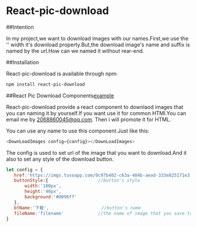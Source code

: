 # React-pic-download

##Intention

In my project,we want to download images with our names.First,we use the '<a></a>' width it's download property.But,the download image's name and suffix is named by the url.How can we named it without rear-end.

##Installation

React-pic-download is available through npm:

```sh
npm install react-pic-download
```

##React Pic Download Components[example](https://www.joudee.com/downloadImage)

React-pic-download provide a react component to downlaod images that you can naming it by yourself.If you want use it for common HTMl.You can email me by 2068860045@qq.com. Then i will promote it for HTML.

You can use any name to use this component.Just like this:
```js
<DownLoadImages config={config}></DownLoadImages>
```

The config is used to set url of the image that you want to download.And it also to set any style of the download button.
 ```js
let config = {
	href:'https://imgs.tusoapp.com/0c97b402-c63a-484b-aead-333e825171e3.jpg',		//image's url
	buttonStyle:{					//button's style
		width:'100px',
		height:'40px',
		background:'#0096ff'
	},
	btName:'下载',					//button's name
	fileName:'filename'				//the name of image that you save to the local
}
```